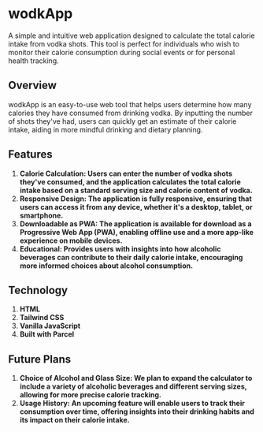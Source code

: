 # wodkApp
A simple and intuitive web application designed to calculate the total calorie intake from vodka shots. This tool is perfect for individuals who wish to monitor their calorie consumption during social events or for personal health tracking.

## Overview
wodkApp is an easy-to-use web tool that helps users determine how many calories they have consumed from drinking vodka. By inputting the number of shots they've had, users can quickly get an estimate of their calorie intake, aiding in more mindful drinking and dietary planning.

## Features
1. **Calorie Calculation: Users can enter the number of vodka shots they've consumed, and the application calculates the total calorie intake based on a standard serving size and calorie content of vodka.**
2. **Responsive Design: The application is fully responsive, ensuring that users can access it from any device, whether it's a desktop, tablet, or smartphone.**
3. **Downloadable as PWA: The application is available for download as a Progressive Web App (PWA), enabling offline use and a more app-like experience on mobile devices.**
4. **Educational: Provides users with insights into how alcoholic beverages can contribute to their daily calorie intake, encouraging more informed choices about alcohol consumption.**

## Technology
1. **HTML**
2. **Tailwind CSS**
3. **Vanilla JavaScript**
4. **Built with Parcel**

## Future Plans
1. **Choice of Alcohol and Glass Size: We plan to expand the calculator to include a variety of alcoholic beverages and different serving sizes, allowing for more precise calorie tracking.**
2. **Usage History: An upcoming feature will enable users to track their consumption over time, offering insights into their drinking habits and its impact on their calorie intake.**
